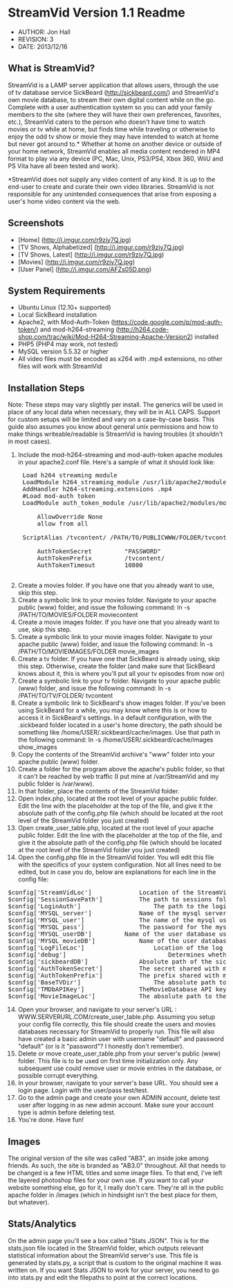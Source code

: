 StreamVid Version 1.1 Readme
=======================================================
 * AUTHOR: Jon Hall
 * REVISION: 3
 * DATE: 2013/12/16

What is StreamVid?
------------------------------------------------
StreamVid is a LAMP server application that allows users, through the use of tv database service SickBeard (http://sickbeard.com/) and StreamVid's own movie database, to stream their own digital content while on the go. Complete with a user authentication system so you can add your family members to the site (where they will have their own preferences, favorites, etc.), StreamVid caters to the person who doesn't have time to watch movies or tv while at home, but finds time while traveling or otherwise to enjoy the odd tv show or movie they may have intended to watch at home but never got around to.* Whether at home on another device or outside of your home network, StreamVid enables all media content rendered in MP4 format to play via any device (PC, Mac, Unix, PS3/PS4, Xbox 360, WiiU and PS Vita have all been tested and work).

*StreamVid does not supply any video content of any kind. It is up to the end-user to create and curate their own video libraries. StreamVid is not responsible for any unintended consequences that arise from exposing a user's home video content via the web.

Screenshots
------------------------------------------------
* [Home] (http://i.imgur.com/r9ziy7Q.jpg)
* [TV Shows, Alphabetized] (http://i.imgur.com/r9ziy7Q.jpg)
* [TV Shows, Latest] (http://i.imgur.com/r9ziy7Q.jpg)
* [Movies] (http://i.imgur.com/r9ziy7Q.jpg)
* [User Panel] (http://i.imgur.com/AFZs05D.png)


System Requirements
-------------------------------------------------
 * Ubuntu Linux (12.10+ supported)
 * Local SickBeard installation
 * Apache2, with Mod-Auth-Token (https://code.google.com/p/mod-auth-token/) and mod-h264-streaming (http://h264.code-shop.com/trac/wiki/Mod-H264-Streaming-Apache-Version2) installed
 * PHP5 (PHP4 may work, not tested)
 * MySQL version 5.5.32 or higher
 * All video files must be encoded as x264 with .mp4 extensions, no other files will work with StreamVid

Installation Steps
--------------------------------------------------
Note: These steps may vary slightly per install. The generics will be used in place of any local data when necessary, they will be in ALL CAPS. Support for custom setups will be limited and vary on a case-by-case basis. This guide also assumes you know about general unix permissions and how to make things writeable/readable is StreamVid is having troubles (it shouldn't in most cases).

1. Include the mod-h264-streaming and mod-auth-token apache modules in your apache2.conf file. Here's a sample of what it should look like:
<pre>
    Load h264 streaming module
    LoadModule h264_streaming_module /usr/lib/apache2/modules/mod_h264_streaming.so
    AddHandler h264-streaming.extensions .mp4
    #Load mod-auth token
    LoadModule auth_token_module /usr/lib/apache2/modules/mod_auth_token.so
    <Directory /var/www/tvcontent>
        AllowOverride None
        allow from all
    </Directory>
    ScriptAlias /tvcontent/ /PATH/TO/PUBLICWWW/FOLDER/tvcontent/
    <Location /tvcontent/>
        AuthTokenSecret         "PASSWORD"
        AuthTokenPrefix         /tvcontent/
        AuthTokenTimeout        10800
    </Location>
</pre>

2. Create a movies folder. If you have one that you already want to use, skip this step.
3. Create a symbolic link to your movies folder. Navigate to your apache public (www) folder, and issue the following command:
		ln -s /PATH/TO/MOVIES/FOLDER moviecontent
4. Create a movie images folder. If you have one that you already want to use, skip this step.
5. Create a symbolic link to your movie images folder. Navigate to your apache public (www) folder, and issue the following command:
		ln -s /PATH/TO/MOVIEIMAGES/FOLDER movie_images
6. Create a tv folder. If you have one that SickBeard is already using, skip this step. Otherwise, create the folder (and make sure that SickBeard knows about it, this is where you'll put all your tv episodes from now on)
7. Create a symbolic link to your tv folder. Navigate to your apache public (www) folder, and issue the following command:
		ln -s /PATH/TO/TV/FOLDER/ tvcontent
8. Create a symbolic link to SickBeard's show images folder. If you've been using SickBeard for a while, you may know where this is or how to access it in SickBeard's settings. In a default configuration, with the .sickbeard folder located in a user's home directory, the path should be something like /home/USER/.sickbeard/cache/images. Use that path in the following command:
		ln -s /home/USER/.sickbeard/cache/images show_images
9. Copy the contents of the StreamVid archive's "www" folder into your apache public (www) folder.
8. Create a folder for the program above the apache's public folder, so that it can't be reached by web traffic (I put mine at /var/StreamVid and my public folder is /var/www).
10. In that folder, place the contents of the StreamVid folder.
11. Open index.php, located at the root level of your apache public folder. Edit the line with the placeholder at the top of the file, and give it the absolute path of the config.php file (which should be located at the root level of the StreamVid folder you just created)
12. Open create_user_table.php, located at the root level of your apache public folder. Edit the line with the placeholder at the top of the file, and give it the absolute path of the config.php file (which should be located at the root level of the StreamVid folder you just created)
13. Open the config.php file in the StreamVid folder. You will edit this file with the specifics of your system configuration. Not all lines need to be edited, but in case you do, below are explanations for each line in the config file:
<pre>
$config['StreamVidLoc']				Location of the StreamVid program folder. VERY important.
$config['SessionSavePath']			The path to sessions folder which will save individual users' sessions for later use (necessary for the login system to work properly).
$config['LoginAuth'] 					The path to the login authorization php file, which will authorize individual users on every pageview. The full filepath is necessary.
$config['MYSQL_server'] 			Name of the mysql server to use.
$config['MYSQL_user'] 				The name of the mysql user to use to retrieve/edit rows.
$config['MYSQL_pass'] 				The password for the mysql user.
$config['MYSQL_userDB']			Name of the user database used by the user system for any and everything the user system needs.
$config['MYSQL_movieDB']			Name of the user database used by the movie system for any and everything the movie system needs.
$config['LogFileLoc'] 					Location of the log file StreamVid will use to keep track of user interaction.
$config['debug']							Determines whether, when there are failures in the procedural generation of the website, if PHP outputs those errors.
$config['sickbeardDB'] 				Absolute path of the sickbeard database to be used by StreamVid. VERY important.
$config['AuthTokenSecret']			The secret shared with mod-auth-token to be used to generate video file URIs.
$config['AuthTokenPrefix']			The prefix shared with mod-auth-token to be used to generate video file URIs. This is generally the same as the symbolic link to the tv video files, and should be the same as AuthTokenPrefix in apache2.conf.
$config['BaseTVDir']					The absolute path to the tv directory (not using the SymLink).
$config['TMDbAPIKey']				TheMovieDatabase API key, used to retrieve metadata for movies. (Apply for a key here: http://docs.themoviedb.apiary.io/)
$config['MovieImageLoc']			The absolute path to the movie image directory (not using the SymLink).
</pre>

14. Open your browser, and navigate to your server's URL : WWW.SERVERURL.COM/create_user_table.php. Assuming you setup your config file correctly, this file should create the users and movies databases necessary for StreamVid to properly run. This file will also have created a basic admin user with username "default" and password "default" (or is it "password"? I honestly don't remember).
15. Delete or move create_user_table.php from your server's public (www) folder. This file is to be used on first time initialization only. Any subsequent use could remove user or movie entries in the database, or possible corrupt everything.
16. In your browser, navigate to your server's base URL. You should see a login page. Login with the user/pass test/test.
17. Go to the admin page and create your own ADMIN account, delete test user after logging in as new admin account. Make sure your account type is admin before deleting test.
18. You're done. Have fun!

Images
------------------------------------
The original version of the site was called "AB3", an inside joke among friends. As such, the site is branded as "AB3.0" throughout. All that needs to be changed is a few HTML titles and some image files. To that end, I've left the layered photoshop files for your own use. If you want to call your website something else, go for it, I really don't care. They're all in the public apache folder in /images (which in hindsight isn't the best place for them, but whatever).

Stats/Analytics
---------------------------------------
On the admin page you'll see a box called "Stats JSON". This is for the stats.json file located in the StreamVid folder, which outputs relevant statistical information about the StreamVid server's use. This file is generated by stats.py, a script that is custom to the original machine it was written on. If you want Stats JSON to work for your server, you need to go into stats.py and edit the filepaths to point at the correct locations.
